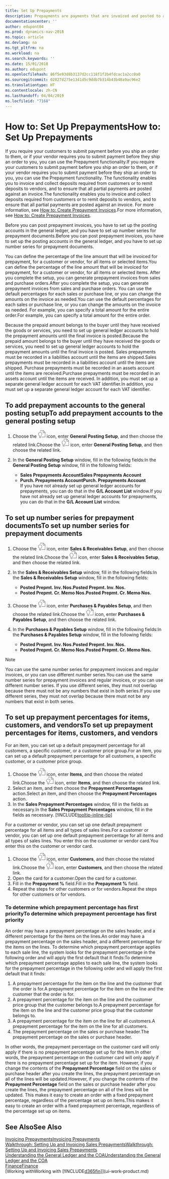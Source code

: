 ```yaml
---
title: Set Up Prepayments
description: Prepayments are payments that are invoiced and posted to a sales or purchase prepayment order before final invoicing. You might require a deposit before you manufacture items to order, or you might require payment before you ship items to a customer. The prepayments functionality enables you to invoice and collect deposits required from customers or to remit deposits to vendors. Thus, you can ensure that all payments are posted against an invoice.
documentationcenter: ''
author: edupont04
ms.prod: dynamics-nav-2018
ms.topic: article
ms.devlang: na
ms.tgt_pltfrm: na
ms.workload: na
ms.search.keywords: ''
ms.date: 15/01/2018
ms.author: edupont
ms.openlocfilehash: 86f5e93d8b3137d2cc118f1f2b4fdcac1a2cc0a0
ms.sourcegitcommit: 02827d275e1341d5c9ddb7b314b43b48a9ac96e2
ms.translationtype: HT
ms.contentlocale: zh-CN
ms.lasthandoff: 04/04/2019
ms.locfileid: "7168"
---
```

# <a name="how-to-set-up-prepayments"></a><span data-ttu-id="8c041-106">How to: Set Up Prepayments</span><span class="sxs-lookup"><span data-stu-id="8c041-106">How to: Set Up Prepayments</span></span>
<span data-ttu-id="8c041-107">If you require your customers to submit payment before you ship an order to them, or if your vendor requires you to submit payment before they ship an order to you, you can use the Prepayment functionality.</span><span class="sxs-lookup"><span data-stu-id="8c041-107">If you require your customers to submit payment before you ship an order to them, or if your vendor requires you to submit payment before they ship an order to you, you can use the Prepayment functionality.</span></span> <span data-ttu-id="8c041-108">The functionality enables you to invoice and collect deposits required from customers or to remit deposits to vendors, and to ensure that all partial payments are posted against an invoice.</span><span class="sxs-lookup"><span data-stu-id="8c041-108">The functionality enables you to invoice and collect deposits required from customers or to remit deposits to vendors, and to ensure that all partial payments are posted against an invoice.</span></span> <span data-ttu-id="8c041-109">For more information, see [How to: Create Prepayment Invoices](finance-how-to-create-prepayment-invoices.md).</span><span class="sxs-lookup"><span data-stu-id="8c041-109">For more information, see [How to: Create Prepayment Invoices](finance-how-to-create-prepayment-invoices.md).</span></span>

<span data-ttu-id="8c041-110">Before you can post prepayment invoices, you have to set up the posting accounts in the general ledger, and you have to set up number series for prepayment documents.</span><span class="sxs-lookup"><span data-stu-id="8c041-110">Before you can post prepayment invoices, you have to set up the posting accounts in the general ledger, and you have to set up number series for prepayment documents.</span></span>  

<span data-ttu-id="8c041-111">You can define the percentage of the line amount that will be invoiced for prepayment, for a customer or vendor, for all items or selected items.</span><span class="sxs-lookup"><span data-stu-id="8c041-111">You can define the percentage of the line amount that will be invoiced for prepayment, for a customer or vendor, for all items or selected items.</span></span> <span data-ttu-id="8c041-112">After you complete the setup, you can generate prepayment invoices from sales and purchase orders.</span><span class="sxs-lookup"><span data-stu-id="8c041-112">After you complete the setup, you can generate prepayment invoices from sales and purchase orders.</span></span> <span data-ttu-id="8c041-113">You can use the default percentages for each sales or purchase line, or you can change the amounts on the invoice as needed.</span><span class="sxs-lookup"><span data-stu-id="8c041-113">You can use the default percentages for each sales or purchase line, or you can change the amounts on the invoice as needed.</span></span> <span data-ttu-id="8c041-114">For example, you can specify a total amount for the entire order.</span><span class="sxs-lookup"><span data-stu-id="8c041-114">For example, you can specify a total amount for the entire order.</span></span>  

<span data-ttu-id="8c041-115">Because the prepaid amount belongs to the buyer until they have received the goods or services, you need to set up general ledger accounts to hold the prepayment amounts until the final invoice is posted.</span><span class="sxs-lookup"><span data-stu-id="8c041-115">Because the prepaid amount belongs to the buyer until they have received the goods or services, you need to set up general ledger accounts to hold the prepayment amounts until the final invoice is posted.</span></span> <span data-ttu-id="8c041-116">Sales prepayments must be recorded in a liabilities account until the items are shipped.</span><span class="sxs-lookup"><span data-stu-id="8c041-116">Sales prepayments must be recorded in a liabilities account until the items are shipped.</span></span> <span data-ttu-id="8c041-117">Purchase prepayments must be recorded in an assets account until the items are received.</span><span class="sxs-lookup"><span data-stu-id="8c041-117">Purchase prepayments must be recorded in an assets account until the items are received.</span></span> <span data-ttu-id="8c041-118">In addition, you must set up a separate general ledger account for each VAT identifier.</span><span class="sxs-lookup"><span data-stu-id="8c041-118">In addition, you must set up a separate general ledger account for each VAT identifier.</span></span>

## <a name="to-add-prepayment-accounts-to-the-general-posting-setup"></a><span data-ttu-id="8c041-119">To add prepayment accounts to the general posting setup</span><span class="sxs-lookup"><span data-stu-id="8c041-119">To add prepayment accounts to the general posting setup</span></span>  

1. <span data-ttu-id="8c041-120">Choose the ![Search for Page or Report](media/ui-search/search_small.png "Search for Page or Report icon") icon, enter **General Posting Setup**, and then choose the related link.</span><span class="sxs-lookup"><span data-stu-id="8c041-120">Choose the ![Search for Page or Report](media/ui-search/search_small.png "Search for Page or Report icon") icon, enter **General Posting Setup**, and then choose the related link.</span></span>
2. <span data-ttu-id="8c041-121">In the **General Posting Setup** window, fill in the following fields:</span><span class="sxs-lookup"><span data-stu-id="8c041-121">In the **General Posting Setup** window, fill in the following fields:</span></span>  

    - **<span data-ttu-id="8c041-122">Sales Prepayments Account</span><span class="sxs-lookup"><span data-stu-id="8c041-122">Sales Prepayments Account</span></span>**  
    - **<span data-ttu-id="8c041-123">Purch. Prepayments Account</span><span class="sxs-lookup"><span data-stu-id="8c041-123">Purch. Prepayments Account</span></span>**  
<span data-ttu-id="8c041-124">If you have not already set up general ledger accounts for prepayments, you can do that in the **G/L Account List** window.</span><span class="sxs-lookup"><span data-stu-id="8c041-124">If you have not already set up general ledger accounts for prepayments, you can do that in the **G/L Account List** window.</span></span>  

## <a name="to-set-up-number-series-for-prepayment-documents"></a><span data-ttu-id="8c041-125">To set up number series for prepayment documents</span><span class="sxs-lookup"><span data-stu-id="8c041-125">To set up number series for prepayment documents</span></span>  

1. <span data-ttu-id="8c041-126">Choose the ![Search for Page or Report](media/ui-search/search_small.png "Search for Page or Report icon") icon, enter **Sales & Receivables Setup**, and then choose the related link.</span><span class="sxs-lookup"><span data-stu-id="8c041-126">Choose the ![Search for Page or Report](media/ui-search/search_small.png "Search for Page or Report icon") icon, enter **Sales & Receivables Setup**, and then choose the related link.</span></span>
2. <span data-ttu-id="8c041-127">In the **Sales & Receivables Setup** window, fill in the following fields:</span><span class="sxs-lookup"><span data-stu-id="8c041-127">In the **Sales & Receivables Setup** window, fill in the following fields:</span></span>  

   - **<span data-ttu-id="8c041-128">Posted Prepmt. Inv. Nos.</span><span class="sxs-lookup"><span data-stu-id="8c041-128">Posted Prepmt. Inv. Nos.</span></span>**
   - **<span data-ttu-id="8c041-129">Posted Prepmt. Cr. Memo Nos.</span><span class="sxs-lookup"><span data-stu-id="8c041-129">Posted Prepmt. Cr. Memo Nos.</span></span>**

1. <span data-ttu-id="8c041-130">Choose the ![Search for Page or Report](media/ui-search/search_small.png "Search for Page or Report icon") icon, enter **Purchases & Payables Setup**, and then choose the related link.</span><span class="sxs-lookup"><span data-stu-id="8c041-130">Choose the ![Search for Page or Report](media/ui-search/search_small.png "Search for Page or Report icon") icon, enter **Purchases & Payables Setup**, and then choose the related link.</span></span>
2. <span data-ttu-id="8c041-131">In the **Purchases & Payables Setup** window, fill in the following fields:</span><span class="sxs-lookup"><span data-stu-id="8c041-131">In the **Purchases & Payables Setup** window, fill in the following fields:</span></span>

    - **<span data-ttu-id="8c041-132">Posted Prepmt. Inv. Nos.</span><span class="sxs-lookup"><span data-stu-id="8c041-132">Posted Prepmt. Inv. Nos.</span></span>**
    - **<span data-ttu-id="8c041-133">Posted Prepmt. Cr. Memo Nos.</span><span class="sxs-lookup"><span data-stu-id="8c041-133">Posted Prepmt. Cr. Memo Nos.</span></span>**

> [!NOTE]  
>  <span data-ttu-id="8c041-134">You can use the same number series for prepayment invoices and regular invoices, or you can use different number series.</span><span class="sxs-lookup"><span data-stu-id="8c041-134">You can use the same number series for prepayment invoices and regular invoices, or you can use different number series.</span></span> <span data-ttu-id="8c041-135">If you use different series, they must not overlap because there must not be any numbers that exist in both series.</span><span class="sxs-lookup"><span data-stu-id="8c041-135">If you use different series, they must not overlap because there must not be any numbers that exist in both series.</span></span>  

## <a name="to-set-up-prepayment-percentages-for-items-customers-and-vendors"></a><span data-ttu-id="8c041-136">To set up prepayment percentages for items, customers, and vendors</span><span class="sxs-lookup"><span data-stu-id="8c041-136">To set up prepayment percentages for items, customers, and vendors</span></span>  
<span data-ttu-id="8c041-137">For an item, you can set up a default prepayment percentage for all customers, a specific customer, or a customer price group.</span><span class="sxs-lookup"><span data-stu-id="8c041-137">For an item, you can set up a default prepayment percentage for all customers, a specific customer, or a customer price group.</span></span>  

1. <span data-ttu-id="8c041-138">Choose the ![Search for Page or Report](media/ui-search/search_small.png "Search for Page or Report icon") icon, enter **Items**, and then choose the related link.</span><span class="sxs-lookup"><span data-stu-id="8c041-138">Choose the ![Search for Page or Report](media/ui-search/search_small.png "Search for Page or Report icon") icon, enter **Items**, and then choose the related link.</span></span>
2. <span data-ttu-id="8c041-139">Select an item, and then choose the **Prepayment Percentages** action.</span><span class="sxs-lookup"><span data-stu-id="8c041-139">Select an item, and then choose the **Prepayment Percentages** action.</span></span>  
3. <span data-ttu-id="8c041-140">In the **Sales Prepayment Percentages** window, fill in the fields as necessary.</span><span class="sxs-lookup"><span data-stu-id="8c041-140">In the **Sales Prepayment Percentages** window, fill in the fields as necessary.</span></span> [!INCLUDE[tooltip-inline-tip](includes/tooltip-inline-tip_md.md)]

<span data-ttu-id="8c041-141">For a customer or vendor, you can set up one default prepayment percentage for all items and all types of sales lines.</span><span class="sxs-lookup"><span data-stu-id="8c041-141">For a customer or vendor, you can set up one default prepayment percentage for all items and all types of sales lines.</span></span> <span data-ttu-id="8c041-142">You enter this on the customer or vendor card.</span><span class="sxs-lookup"><span data-stu-id="8c041-142">You enter this on the customer or vendor card.</span></span>

1. <span data-ttu-id="8c041-143">Choose the ![Search for Page or Report](media/ui-search/search_small.png "Search for Page or Report icon") icon, enter **Customers**, and then choose the related link.</span><span class="sxs-lookup"><span data-stu-id="8c041-143">Choose the ![Search for Page or Report](media/ui-search/search_small.png "Search for Page or Report icon") icon, enter **Customers**, and then choose the related link.</span></span>
2. <span data-ttu-id="8c041-144">Open the card for a customer.</span><span class="sxs-lookup"><span data-stu-id="8c041-144">Open the card for a customer.</span></span>
3. <span data-ttu-id="8c041-145">Fill in the **Prepayment %** field.</span><span class="sxs-lookup"><span data-stu-id="8c041-145">Fill in the **Prepayment %** field.</span></span>
4. <span data-ttu-id="8c041-146">Repeat the steps for other customers or for vendors.</span><span class="sxs-lookup"><span data-stu-id="8c041-146">Repeat the steps for other customers or for vendors.</span></span>  

### <a name="to-determine-which-prepayment-percentage-has-first-priority"></a><span data-ttu-id="8c041-147">To determine which prepayment percentage has first priority</span><span class="sxs-lookup"><span data-stu-id="8c041-147">To determine which prepayment percentage has first priority</span></span>  
<span data-ttu-id="8c041-148">An order may have a prepayment percentage on the sales header, and a different percentage for the items on the lines.</span><span class="sxs-lookup"><span data-stu-id="8c041-148">An order may have a prepayment percentage on the sales header, and a different percentage for the items on the lines.</span></span> <span data-ttu-id="8c041-149">To determine which prepayment percentage applies to each sale line, the system looks for the prepayment percentage in the following order and will apply the first default that it finds:</span><span class="sxs-lookup"><span data-stu-id="8c041-149">To determine which prepayment percentage applies to each sale line, the system looks for the prepayment percentage in the following order and will apply the first default that it finds:</span></span>  
1. <span data-ttu-id="8c041-150">A prepayment percentage for the item on the line and the customer that the order is for.</span><span class="sxs-lookup"><span data-stu-id="8c041-150">A prepayment percentage for the item on the line and the customer that the order is for.</span></span>  
2. <span data-ttu-id="8c041-151">A prepayment percentage for the item on the line and the customer price group that the customer belongs to.</span><span class="sxs-lookup"><span data-stu-id="8c041-151">A prepayment percentage for the item on the line and the customer price group that the customer belongs to.</span></span>  
3. <span data-ttu-id="8c041-152">A prepayment percentage for the item on the line for all customers.</span><span class="sxs-lookup"><span data-stu-id="8c041-152">A prepayment percentage for the item on the line for all customers.</span></span>  
4. <span data-ttu-id="8c041-153">The prepayment percentage on the sales or purchase header.</span><span class="sxs-lookup"><span data-stu-id="8c041-153">The prepayment percentage on the sales or purchase header.</span></span>  

<span data-ttu-id="8c041-154">In other words, the prepayment percentage on the customer card will only apply if there is no prepayment percentage set up for the item.</span><span class="sxs-lookup"><span data-stu-id="8c041-154">In other words, the prepayment percentage on the customer card will only apply if there is no prepayment percentage set up for the item.</span></span> <span data-ttu-id="8c041-155">However, if you change the contents of the **Prepayment Percentage** field on the sales or purchase header after you create the lines, the prepayment percentage on all of the lines will be updated.</span><span class="sxs-lookup"><span data-stu-id="8c041-155">However, if you change the contents of the **Prepayment Percentage** field on the sales or purchase header after you create the lines, the prepayment percentage on all of the lines will be updated.</span></span> <span data-ttu-id="8c041-156">This makes it easy to create an order with a fixed prepayment percentage, regardless of the percentage set up on items.</span><span class="sxs-lookup"><span data-stu-id="8c041-156">This makes it easy to create an order with a fixed prepayment percentage, regardless of the percentage set up on items.</span></span>

## <a name="see-also"></a><span data-ttu-id="8c041-157">See Also</span><span class="sxs-lookup"><span data-stu-id="8c041-157">See Also</span></span>  
[<span data-ttu-id="8c041-158">Invoicing Prepayments</span><span class="sxs-lookup"><span data-stu-id="8c041-158">Invoicing Prepayments</span></span>](finance-invoice-prepayments.md)  
[<span data-ttu-id="8c041-159">Walkthrough: Setting Up and Invoicing Sales Prepayments</span><span class="sxs-lookup"><span data-stu-id="8c041-159">Walkthrough: Setting Up and Invoicing Sales Prepayments</span></span>](walkthrough-setting-up-and-invoicing-sales-prepayments.md)  
[<span data-ttu-id="8c041-160">Understanding the General Ledger and the COA</span><span class="sxs-lookup"><span data-stu-id="8c041-160">Understanding the General Ledger and the COA</span></span>](finance-general-ledger.md)  
[<span data-ttu-id="8c041-161">Finance</span><span class="sxs-lookup"><span data-stu-id="8c041-161">Finance</span></span>](finance.md)  
[<span data-ttu-id="8c041-162">Working with</span><span class="sxs-lookup"><span data-stu-id="8c041-162">Working with</span></span> [!INCLUDE[d365fin](includes/d365fin_md.md)]](ui-work-product.md)
